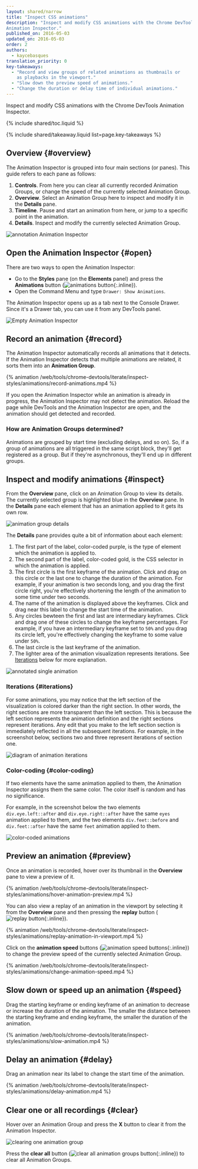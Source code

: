 ```yaml
---
layout: shared/narrow
title: "Inspect CSS animations"
description: "Inspect and modify CSS animations with the Chrome DevTools 
Animation Inspector."
published_on: 2016-05-03
updated_on: 2016-05-03
order: 2
authors:
  - kaycebasques
translation_priority: 0
key-takeaways:
  - "Record and view groups of related animations as thumbnails or
    as playbacks in the viewport."
  - "Slow down the preview speed of animations."
  - "Change the duration or delay time of individual animations."
---
```


<p class="intro">Inspect and modify CSS animations with the Chrome DevTools
Animation Inspector.</p>

{% include shared/toc.liquid %}

{% include shared/takeaway.liquid list=page.key-takeaways %}

## Overview {#overview}

The Animation Inspector is grouped into four main sections (or panes). This
guide refers to each pane as follows:

1. **Controls**. From here you can clear all currently recorded Animation 
   Groups, or change the speed of the currently selected Animation Group. 
2. **Overview**. Select an Animation Group here to inspect 
   and modify it in the **Details** pane.
3. **Timeline**. Pause and start an animation from here, or jump to a specific 
   point in the animation.
4. **Details**. Inspect and modify the currently selected
   Animation Group. 

![annotation Animation Inspector](imgs/annotated-animation-inspector.png)

## Open the Animation Inspector {#open}

There are two ways to open the Animation Inspector:

* Go to the **Styles** pane (on the **Elements** panel) and press the 
  **Animations** button (![animations 
  button](imgs/animations-button.png){:.inline}). 
* Open the Command Menu and type `Drawer: Show Animations`. 

The Animation Inspector opens up as a tab next to the Console Drawer. Since
it's a Drawer tab, you can use it from any DevTools panel. 

![Empty Animation Inspector](imgs/empty-ai.png)

## Record an animation {#record}

The Animation Inspector automatically records all animations that it detects. 
If the Animation Inspector detects that multiple animations are related, it
sorts them into an **Animation Group**. 

{% animation /web/tools/chrome-devtools/iterate/inspect-styles/animations/record-animations.mp4 %}

If you open the Animation Inspector while an animation is already in progress,
the Animation Inspector may not detect the animation. Reload the page while
DevTools and the Animation Inspector are open, and the animation should get
detected and recorded.

### How are Animation Groups determined?

Animations are grouped by start time (excluding delays, and so on). So, if a 
group of animations are all triggered in the same script block, they'll get 
registered as a group. But if they're asynchronous, they'll end up in 
different groups. 

## Inspect and modify animations {#inspect}

From the **Overview** pane, click on an Animation Group to view its details. 
The currently selected group is highlighted blue in the **Overview** pane.
In the **Details** pane each element that has an animation applied to it 
gets its own row.

![animation group details](imgs/animation-group-details.png)

The **Details** pane provides quite a bit of information about each element:

1. The first part of the label, color-coded purple, is the type of element
   which the animation is applied to.
1. The second part of the label, color-coded gold, is the CSS 
   selector in which the animation is applied. 
1. The first circle is the first keyframe of the animation. Click and drag 
   on this circle or the last one to change the duration of the animation. For
   example, if your animation is two seconds long, and you drag the first 
   circle right, you're effectively shortening the length of the animation
   to some time under two seconds. 
1. The name of the animation is displayed above the keyframes. Click and drag
   near this label to change the start time of the animation. 
1. Any circles bewteen the first and last are intermediary keyframes. Click
   and drag one of these circles to change the keyframe percentages. For
   example, if you have an intermediary keyframe set to `50%` and you drag its
   circle left, you're effectively changing the keyframe to some value under
   `50%`. 
1. The last circle is the last keyframe of the animation. 
1. The lighter area of the animation visualization represents iterations.
   See [Iterations](#iterations) below for more explanation.

![annotated single animation](imgs/annotated-single-animation.png)

### Iterations {#iterations}

For some animations, you may notice that the left section of the 
visualization is colored darker than the right section. In other words, the
right sections are more transparent than the left section. This is because the
left section represents the animation definition and the right sections 
represent iterations. Any edit that you make to the left section section is 
immediately reflected in all the subsequent iterations. For example, in the 
screenshot below, sections two and three represent iterations of section one. 

![diagram of animation iterations](imgs/animation-iterations.png)

### Color-coding {#color-coding}

If two elements have the same animation applied to them, the Animation 
Inspector assigns them the same color. The color itself is random and has 
no significance.

For example, in the screenshot below the two elements `div.eye.left::after` 
and `div.eye.right::after` have the same `eyes` animation applied to them, and 
the two elements `div.feet::before` and `div.feet::after` have the same `feet` 
animation applied to them.

![color-coded animations](imgs/color-coded-animations.png)

## Preview an animation {#preview}

Once an animation is recorded, hover over its thumbnail in the **Overview** 
pane to view a preview of it. 

{% animation /web/tools/chrome-devtools/iterate/inspect-styles/animations/hover-animation-preview.mp4 %}

You can also view a replay of an animation in the viewport by selecting it from
the **Overview** pane and then pressing the **replay** button 
(![replay button](imgs/replay-button.png){:.inline}).

{% animation /web/tools/chrome-devtools/iterate/inspect-styles/animations/replay-animation-in-viewport.mp4 %}

Click on the **animation speed** buttons (![animation speed 
buttons](imgs/animation-speed-buttons.png){:.inline}) to change the preview 
speed of the currently selected Animation Group. 

{% animation /web/tools/chrome-devtools/iterate/inspect-styles/animations/change-animation-speed.mp4 %}

## Slow down or speed up an animation {#speed}

Drag the starting keyframe or ending keyframe of an animation to decrease
or increase the duration of the animation. The smaller the distance between
the starting keyframe and ending keyframe, the smaller the duration of the 
animation. 

{% animation /web/tools/chrome-devtools/iterate/inspect-styles/animations/slow-animation.mp4 %}

## Delay an animation {#delay}

Drag an animation near its label to change the start time of the animation.

{% animation /web/tools/chrome-devtools/iterate/inspect-styles/animations/delay-animation.mp4 %}

## Clear one or all recordings {#clear}

Hover over an Animation Group and press the **X** button to clear it from the 
Animation Inspector.

![clearing one animation group](imgs/clear-one-animation-group.png)

Press the **clear all** button (![clear all animation groups 
button](imgs/clear-all-animation-groups-button.png){:.inline}) to clear all 
Animation Groups. 
